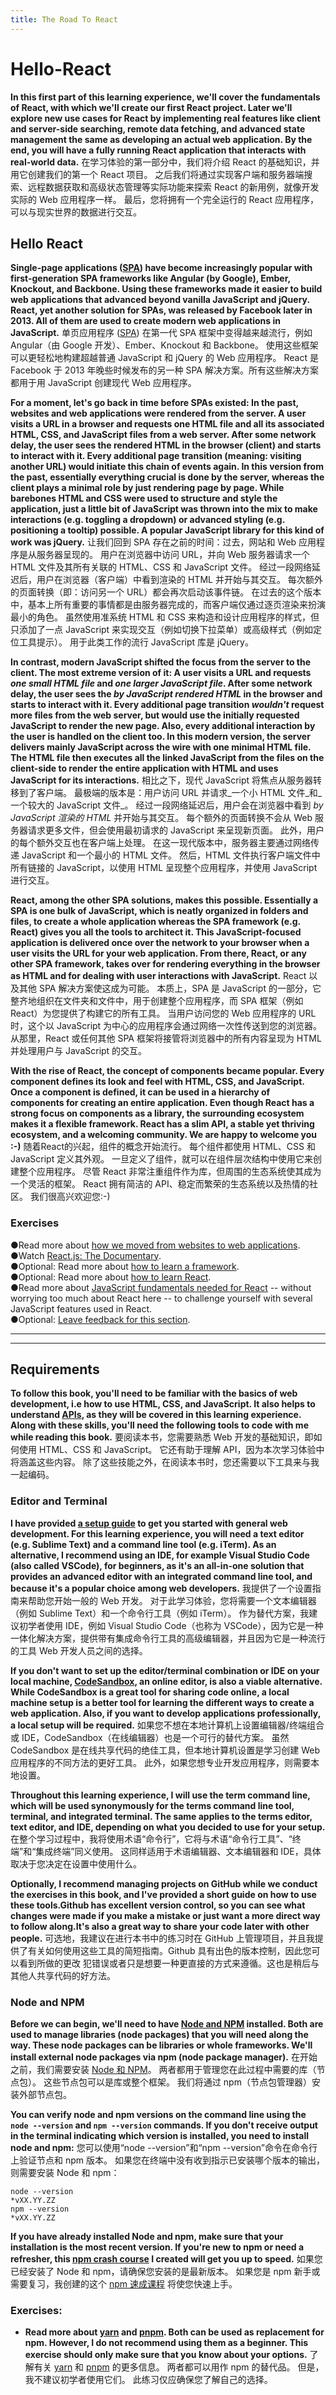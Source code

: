 ```yaml
---
title: The Road To React
---
```

# Hello-React

**In this first part of this learning experience, we'll cover the fundamentals of React, with which we'll create our first React project. Later we'll explore new use cases for React by implementing real features like client and server-side searching, remote data fetching, and advanced state management the same as developing an actual web application. By the end, you will have a fully running React application that interacts with real-world data.**
在学习体验的第一部分中，我们将介绍 React 的基础知识，并用它创建我们的第一个 React 项目。 之后我们将通过实现客户端和服务器端搜索、远程数据获取和高级状态管理等实际功能来探索 React 的新用例，就像开发实际的 Web 应用程序一样。 最后，您将拥有一个完全运行的 React 应用程序，可以与现实世界的数据进行交互。

## Hello React

**Single-page applications ([SPA](https://bit.ly/3BZOL1o)) have become increasingly popular with first-generation SPA frameworks like Angular (by Google), Ember, Knockout, and Backbone. Using these frameworks made it easier to build web applications that advanced beyond vanilla JavaScript and jQuery. React, yet another solution for SPAs, was released by Facebook later in 2013. All of them are used to create modern web applications in JavaScript.**
单页应用程序 ([SPA](https://bit.ly/3BZOL1o)) 在第一代 SPA 框架中变得越来越流行，例如 Angular（由 Google 开发）、Ember、Knockout 和 Backbone。 使用这些框架可以更轻松地构建超越普通 JavaScript 和 jQuery 的 Web 应用程序。 React 是 Facebook 于 2013 年晚些时候发布的另一种 SPA 解决方案。所有这些解决方案都用于用 JavaScript 创建现代 Web 应用程序。

**For a moment, let's go back in time before SPAs existed: In the past, websites and web applications were rendered from the server. A user visits a URL in a browser and requests one HTML file and all its associated HTML, CSS, and JavaScript files from a web server. After some network delay, the user sees the rendered HTML in the browser (client) and starts to interact with it. Every additional page transition (meaning: visiting another URL) would initiate this chain of events again. In this version from the past, essentially everything crucial is done by the server, whereas the client plays a minimal role by just rendering page by page. While barebones HTML and CSS were used to structure and style the application, just a little bit of JavaScript was thrown into the mix to make interactions (e.g. toggling a dropdown) or advanced styling (e.g. positioning a tooltip) possible. A popular JavaScript library for this kind of work was jQuery.**
让我们回到 SPA 存在之前的时间：过去，网站和 Web 应用程序是从服务器呈现的。 用户在浏览器中访问 URL，并向 Web 服务器请求一个 HTML 文件及其所有关联的 HTML、CSS 和 JavaScript 文件。 经过一段网络延迟后，用户在浏览器（客户端）中看到渲染的 HTML 并开始与其交互。 每次额外的页面转换（即：访问另一个 URL）都会再次启动该事件链。 在过去的这个版本中，基本上所有重要的事情都是由服务器完成的，而客户端仅通过逐页渲染来扮演最小的角色。 虽然使用准系统 HTML 和 CSS 来构造和设计应用程序的样式，但只添加了一点 JavaScript 来实现交互（例如切换下拉菜单）或高级样式（例如定位工具提示）。 用于此类工作的流行 JavaScript 库是 jQuery。

**In contrast, modern JavaScript shifted the focus from the server to the client. The most extreme version of it: A user visits a URL and requests _one small HTML file_ and _one larger JavaScript file_. After some network delay, the user sees the _by JavaScript rendered HTML_ in the browser and starts to interact with it. Every additional page transition _wouldn't_ request more files from the web server, but would use the initially requested JavaScript to render the new page. Also, every additional interaction by the user is handled on the client too. In this modern version, the server delivers mainly JavaScript across the wire with one minimal HTML file. The HTML file then executes all the linked JavaScript from the files on the client-side to render the entire application with HTML and uses JavaScript for its interactions.**
相比之下，现代 JavaScript 将焦点从服务器转移到了客户端。 最极端的版本是：用户访问 URL 并请求_一个小 HTML 文件_和_一个较大的 JavaScript 文件_。 经过一段网络延迟后，用户会在浏览器中看到 _by JavaScript 渲染的 HTML_ 并开始与其交互。 每个额外的页面转换不会从 Web 服务器请求更多文件，但会使用最初请求的 JavaScript 来呈现新页面。 此外，用户的每个额外交互也在客户端上处理。 在这一现代版本中，服务器主要通过网络传递 JavaScript 和一个最小的 HTML 文件。 然后，HTML 文件执行客户端文件中所有链接的 JavaScript，以使用 HTML 呈现整个应用程序，并使用 JavaScript 进行交互。

**React, among the other SPA solutions, makes this possible. Essentially a SPA is one bulk of JavaScript, which is neatly organized in folders and files, to create a whole application whereas the SPA framework (e.g. React) gives you all the tools to architect it. This JavaScript-focused application is delivered once over the network to your browser when a user visits the URL for your web application. From there, React, or any other SPA framework, takes over for rendering everything in the browser as HTML and for dealing with user interactions with JavaScript.**
React 以及其他 SPA 解决方案使这成为可能。 本质上，SPA 是 JavaScript 的一部分，它整齐地组织在文件夹和文件中，用于创建整个应用程序，而 SPA 框架（例如 React）为您提供了构建它的所有工具。 当用户访问您的 Web 应用程序的 URL 时，这个以 JavaScript 为中心的应用程序会通过网络一次性传送到您的浏览器。 从那里，React 或任何其他 SPA 框架将接管将浏览器中的所有内容呈现为 HTML 并处理用户与 JavaScript 的交互。

**With the rise of React, the concept of components became popular. Every component defines its look and feel with HTML, CSS, and JavaScript. Once a component is defined, it can be used in a hierarchy of components for creating an entire application. Even though React has a strong focus on components as a library, the surrounding ecosystem makes it a flexible framework. React has a slim API, a stable yet thriving ecosystem, and a welcoming community. We are happy to welcome you :-)**
随着React的兴起，组件的概念开始流行。 每个组件都使用 HTML、CSS 和 JavaScript 定义其外观。 一旦定义了组件，就可以在组件层次结构中使用它来创建整个应用程序。 尽管 React 非常注重组件作为库，但周围的生态系统使其成为一个灵活的框架。 React 拥有简洁的 API、稳定而繁荣的生态系统以及热情的社区。 我们很高兴欢迎您:-)


### Exercises

●Read more about [how we moved from websites to web applications](https://www.robinwieruch.de/web-applications/).  
●Watch [React.js: The Documentary](https://bit.ly/3xrvxkI).  
●Optional: Read more about [how to learn a framework](https://www.robinwieruch.de/how-to-learn-framework/).  
●Optional: Read more about [how to learn React](https://www.robinwieruch.de/learn-react-js/).  
●Read more about [JavaScript fundamentals needed for React](https://www.robinwieruch.de/javascript-fundamentals-react-requirements/) -- without worrying too much about React here -- to challenge yourself with several JavaScript features used in React.  
●Optional: [Leave feedback for this section](https://forms.gle/NTqhvyDaP1RjtanC6).  

---
---

## Requirements

**To follow this book, you'll need to be familiar with the basics of web development, i.e how to use HTML, CSS, and JavaScript. It also helps to understand [APIs](https://www.robinwieruch.de/what-is-an-api-javascript/), as they will be covered in this learning experience. Along with these skills, you'll need the following tools to code with me while reading this book.**
要阅读本书，您需要熟悉 Web 开发的基础知识，即如何使用 HTML、CSS 和 JavaScript。 它还有助于理解 API，因为本次学习体验中将涵盖这些内容。 除了这些技能之外，在阅读本书时，您还需要以下工具来与我一起编码。


### Editor and Terminal

**I have provided [a setup guide](https://www.robinwieruch.de/developer-setup/) to get you started with general web development. For this learning experience, you will need a text editor (e.g. Sublime Text) and a command line tool (e.g. iTerm). As an alternative, I recommend using an IDE, for example Visual Studio Code (also called VSCode), for beginners, as it's an all-in-one solution that provides an advanced editor with an integrated command line tool, and because it's a popular choice among web developers.**
我提供了一个设置指南来帮助您开始一般的 Web 开发。 对于此学习体验，您将需要一个文本编辑器（例如 Sublime Text）和一个命令行工具（例如 iTerm）。 作为替代方案，我建议初学者使用 IDE，例如 Visual Studio Code（也称为 VSCode），因为它是一种一体化解决方案，提供带有集成命令行工具的高级编辑器，并且因为它是一种流行的工具 Web 开发人员之间的选择。

**If you don't want to set up the editor/terminal combination or IDE on your local machine, [CodeSandbox](https://codesandbox.io), an online editor, is also a viable alternative. While CodeSandbox is a great tool for sharing code online, a local machine setup is a better tool for learning the different ways to create a web application. Also, if you want to develop applications professionally, a local setup will be required.**
如果您不想在本地计算机上设置编辑器/终端组合或 IDE，CodeSandbox（在线编辑器）也是一个可行的替代方案。 虽然 CodeSandbox 是在线共享代码的绝佳工具，但本地计算机设置是学习创建 Web 应用程序的不同方法的更好工具。 此外，如果您想专业开发应用程序，则需要本地设置。

**Throughout this learning experience, I will use the term command line, which will be used synonymously for the terms command line tool, terminal, and integrated terminal. The same applies to the terms editor, text editor, and IDE, depending on what you decided to use for your setup.**
在整个学习过程中，我将使用术语“命令行”，它将与术语“命令行工具”、“终端”和“集成终端”同义使用。 这同样适用于术语编辑器、文本编辑器和 IDE，具体取决于您决定在设置中使用什么。

**Optionally, I recommend managing projects on GitHub while we conduct the exercises in this book, and I've provided a short guide on how to use these tools.Github has excellent version control, so you can see what changes were made if you make a mistake or just want a more direct way to follow along.It's also a great way to share your code later with other people.**
可选地，我建议在进行本书中的练习时在 GitHub 上管理项目，并且我提供了有关如何使用这些工具的简短指南。Github 具有出色的版本控制，因此您可以看到所做的更改 犯错误或者只是想要一种更直接的方式来遵循。这也是稍后与其他人共享代码的好方法。


### Node and NPM

**Before we can begin, we'll need to have [Node and NPM](https://nodejs.org/en/) installed. Both are used to manage libraries (node packages) that you will need along the way. These node packages can be libraries or whole frameworks. We'll install external node packages via npm (node package manager).**
在开始之前，我们需要安装 [Node 和 NPM](https://nodejs.org/en/)。 两者都用于管理您在此过程中需要的库（节点包）。 这些节点包可以是库或整个框架。 我们将通过 npm（节点包管理器）安装外部节点包。

**You can verify node and npm versions on the command line using the `node --version` and `npm --version` commands. If you don't receive output in the terminal indicating which version is installed, you need to install node and npm:**
您可以使用“node --version”和“npm --version”命令在命令行上验证节点和 npm 版本。 如果您在终端中没有收到指示已安装哪个版本的输出，则需要安装 Node 和 npm：

```shell
node --version
*vXX.YY.ZZ
npm --version
*vXX.YY.ZZ
```

**If you have already installed Node and npm, make sure that your installation is the most recent version. If you're new to npm or need a refresher, this [npm crash course](https://www.robinwieruch.de/npm-crash-course/) I created will get you up to speed.**
如果您已经安装了 Node 和 npm，请确保您安装的是最新版本。 如果您是 npm 新手或需要复习，我创建的这个 [npm 速成课程](https://www.robinwieruch.de/npm-crash-course/) 将使您快速上手。


### Exercises:

- **Read more about [yarn](https://yarnpkg.com/) and [pnpm](https://pnpm.io/). Both can be used as replacement for npm. However, I do not recommend using them as a beginner. This exercise should only make sure that you know about your options.**
了解有关 [yarn](https://yarnpkg.com/) 和 [pnpm](https://pnpm.io/) 的更多信息。 两者都可以用作 npm 的替代品。 但是，我不建议初学者使用它们。 此练习仅应确保您了解自己的选择。